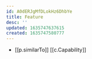 ```yaml
---
id: A0dERJgMfDLokHz6DhbYe
title: Feature
desc: ''
updated: 1635747637615
created: 1635747580777
---
```



- [[p.similarTo]] [[c.Capability]]
